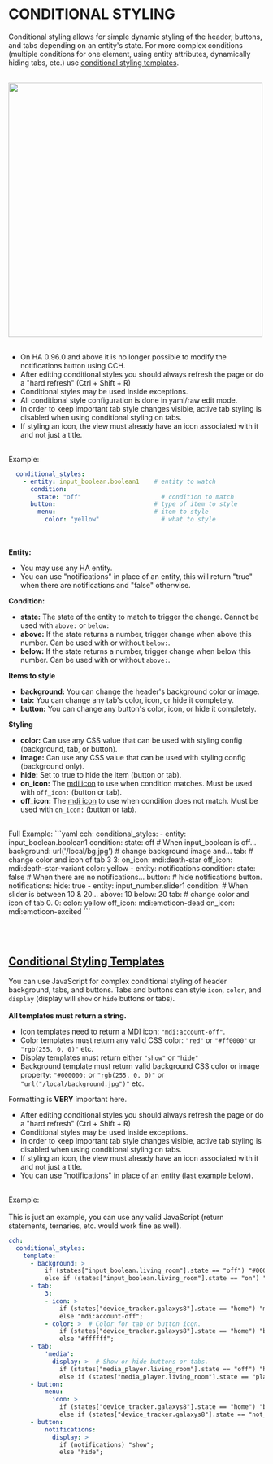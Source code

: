 # **CONDITIONAL STYLING**

Conditional styling allows for simple dynamic styling of the header, buttons, and tabs depending on an entity's state.
For more complex conditions (multiple conditions for one element, using entity attributes, dynamically hiding tabs, etc.) use [conditional styling templates](#conditional-styling-templates).

<br>
<img src="https://community-home-assistant-assets.s3.dualstack.us-west-2.amazonaws.com/original/3X/c/c/cc931f63db80ac4afc4a7909bdeb02f43e3087c5.gif" width="500px"><br><br>

* On HA 0.96.0 and above it is no longer possible to modify the notifications button using CCH.
* After editing conditional styles you should always refresh the page or do a "hard refresh" (Ctrl + Shift + R)
* Conditional styles may be used inside exceptions.
* All conditional style configuration is done in yaml/raw edit mode.
* In order to keep important tab style changes visible, active tab styling is disabled when using conditional styling on tabs.
* If styling an icon, the view must already have an icon associated with it and not just a title.
<br><br>

Example:

```yaml
  conditional_styles:
    - entity: input_boolean.boolean1    # entity to watch
      condition:                     
        state: "off"                      # condition to match
      button:                           # type of item to style
        menu:                           # item to style
          color: "yellow"                 # what to style
```
<br><br>
**Entity:**

* You may use any HA entity.
* You can use "notifications" in place of an entity, this will return "true" when there are notifications and "false" otherwise.

**Condition:**

* **state:** The state of the entity to match to trigger the change. Cannot be used with `above:` or `below:`
* **above:** If the state returns a number, trigger change when above this number. Can be used with or without `below:`.
* **below:** If the state returns a number, trigger change when below this number. Can be used with or without `above:`.

**Items to style**

* **background:** You can change the header's background color or image.
* **tab:** You can change any tab's color, icon, or hide it completely.
* **button:** You can change any button's color, icon, or hide it completely.

**Styling**

* **color:** Can use any CSS value that can be used with styling config (background, tab, or button).
* **image:** Can use any CSS value that can be used with styling config (background only).
* **hide:** Set to true to hide the item (button or tab).
* **on_icon:** The [mdi icon](https://materialdesignicons.com/) to use when condition matches. Must be used with `off_icon:` (button or tab).
* **off_icon:** The [mdi icon](https://materialdesignicons.com/) to use when condition does not match. Must be used with `on_icon:` (button or tab).

<br>
Full Example:
```yaml
cch:
  conditional_styles:
    - entity: input_boolean.boolean1
      condition:
        state: off                      # When input_boolean is off...
      background: url('/local/bg.jpg')  # change background image and...
      tab:                              # change color and icon of tab 3
        3:
          on_icon: mdi:death-star
          off_icon: mdi:death-star-variant
          color: yellow
    - entity: notifications
      condition:
        state: false      # When there are no notifications...
      button:             # hide notifications button.
        notifications:
          hide: true
    - entity: input_number.slider1
      condition:          # When slider is between 10 & 20...
        above: 10
        below: 20
      tab:                # change color and icon of tab 0.
        0:
          color: yellow
          off_icon: mdi:emoticon-dead
          on_icon: mdi:emoticon-excited
```

<br><br>
## <u>Conditional Styling Templates</u>

You can use JavaScript for complex conditional styling of header background, tabs, and buttons.
Tabs and buttons can style `icon`, `color`, and `display` (display will `show` or `hide` buttons or tabs).<br><br>
**All templates must return a string.**

* Icon templates need to return a MDI icon: `"mdi:account-off"`.
* Color templates must return any valid CSS color: `"red"` or `"#ff0000"` or `"rgb(255, 0, 0)"` etc.
* Display templates must return either `"show"` or `"hide"`
* Background template must return valid background CSS color or image property: `"#000000:` or `"rgb(255, 0, 0)"` or `"url("/local/background.jpg")"` etc.

Formatting is **VERY** important here.

* After editing conditional styles you should always refresh the page or do a "hard refresh" (Ctrl + Shift + R)
* Conditional styles may be used inside exceptions.
* In order to keep important tab style changes visible, active tab styling is disabled when using conditional styling on tabs.
* If styling an icon, the view must already have an icon associated with it and not just a title.
* You can use "notifications" in place of an entity (last example below).
<br><br>

Example:<br><br>
This is just an example, you can use any valid JavaScript (return statements, ternaries, etc. would work fine as well).
```yaml
cch:
  conditional_styles:
    template:
      - background: >
          if (states["input_boolean.living_room"].state == "off") "#000";
          else if (states["input_boolean.living_room"].state == "on") "url('/local/bg.jpg')";
      - tab:
          3:
          - icon: >
              if (states["device_tracker.galaxys8"].state == "home") "mdi:account";
              else "mdi:account-off";
          - color: >  # Color for tab or button icon.
              if (states["device_tracker.galaxys8"].state == "home") "blue";
              else "#ffffff";
      - tab:
          'media':
            display: >  # Show or hide buttons or tabs.
              if (states["media_player.living_room"].state == "off") "hide";
              else if (states["media_player.living_room"].state == "playing") "show";
      - button:
          menu:
            icon: >
              if (states["device_tracker.galaxys8"].state == "home") "blue";
              else if (states["device_tracker.galaxys8"].state == "not_home") "#ffffff";
      - button:
          notifications:
            display: >
              if (notifications) "show";
              else "hide";
```
